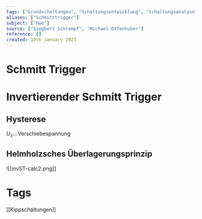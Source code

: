 ```yaml
---
tags: ["Grundschaltungen", "Schaltungsentwicklung", "Schaltungsanalyse"]
aliases: ["Schmitttrigger"]
subject: ["hwe"]
source: ["Siegbert Schrempf", "Michael Offenhuber"]
reference: []
created: 10th January 2023
---
```


# Schmitt Trigger



# Invertierender Schmitt Trigger

## Hysterese
$U_{V}\dots$Verschiebespannung


## Helmholzsches Überlagerungsprinzip


![[invST-calc2.png]]
# Tags
[[Kippschaltungen]]